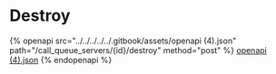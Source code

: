 # Destroy

{% openapi src="../../../../../.gitbook/assets/openapi (4).json" path="/call_queue_servers/{id}/destroy" method="post" %}
[openapi (4).json](<../../../../../.gitbook/assets/openapi (4).json>)
{% endopenapi %}

